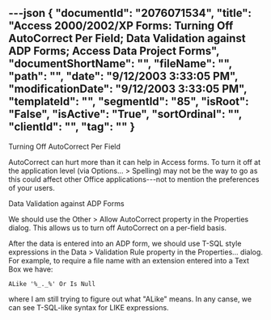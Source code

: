 ---json
{
  "documentId": "2076071534",
  "title": "Access 2000/2002/XP Forms: Turning Off AutoCorrect Per Field; Data Validation against ADP Forms; Access Data Project Forms",
  "documentShortName": "",
  "fileName": "",
  "path": "",
  "date": "9/12/2003 3:33:05 PM",
  "modificationDate": "9/12/2003 3:33:05 PM",
  "templateId": "",
  "segmentId": "85",
  "isRoot": "False",
  "isActive": "True",
  "sortOrdinal": "",
  "clientId": "",
  "tag": ""
}
---

Turning Off AutoCorrect Per Field

AutoCorrect can hurt more than it can help in Access forms. To turn it off at the application level (via Options... &gt; Spelling) may not be the way to go as this could affect other Office applications---not to mention the preferences of your users.


Data Validation against ADP Forms

We should use the Other &gt; Allow AutoCorrect property in the Properties dialog. This allows us to turn off AutoCorrect on a per-field basis.

After the data is entered into an ADP form, we should use T-SQL style expressions in the Data &gt; Validation Rule property in the Properties... dialog. For example, to require a file name with an extension entered into a Text Box we have:

    ALike '%_._%' Or Is Null

where I am still trying to figure out what &quot;ALike&quot; means. In any canse, we can see T-SQL-like syntax for LIKE expressions.
